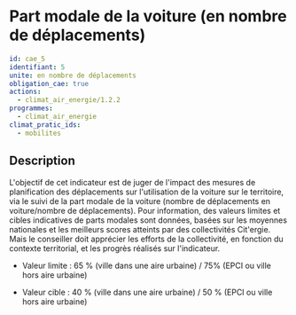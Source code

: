 # Part modale de la voiture (en nombre de déplacements)
```yaml
id: cae_5
identifiant: 5
unite: en nombre de déplacements
obligation_cae: true
actions:
  - climat_air_energie/1.2.2
programmes:
  - climat_air_energie
climat_pratic_ids:
  - mobilites
```
## Description
L'objectif de cet indicateur est de juger de l'impact des mesures de planification des déplacements sur l'utilisation de la voiture sur le territoire, via le suivi de la part modale de la voiture (nombre de déplacements en voiture/nombre de déplacements). Pour information, des valeurs limites et cibles indicatives de parts modales sont données, basées sur les moyennes nationales et les meilleurs scores atteints par des collectivités Cit'ergie. Mais le conseiller doit apprécier les efforts de la collectivité, en fonction du contexte territorial, et les progrès réalisés sur l'indicateur.

- Valeur limite : 65 % (ville dans une aire urbaine) / 75% (EPCI ou ville hors aire urbaine)

- Valeur cible : 40 % (ville dans une aire urbaine) / 50 % (EPCI ou ville hors aire urbaine)




